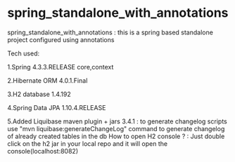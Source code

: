 # spring_standalone_with_annotations

spring_standalone_with_annotations : this is a spring based standalone project configured using annotations

Tech used:

1.Spring 4.3.3.RELEASE core,context

2.Hibernate ORM 4.0.1.Final

3.H2 database 1.4.192

4.Spring Data JPA 1.10.4.RELEASE

5.Added Liquibase maven plugin + jars 3.4.1 : to generate changelog scripts
use "mvn liquibase:generateChangeLog" command to generate changelog of already created tables in the db
How to open H2 console ? : Just double click on the h2 jar in your local repo and it will open the console(localhost:8082)
